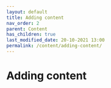 ```yaml
---
layout: default
title: Adding content
nav_order: 2
parent: Content
has_children: true
last_modified_date: 20-10-2021 13:00
permalink: /content/adding-content/
---
```


# Adding content